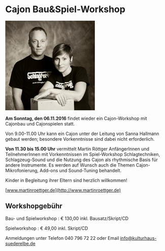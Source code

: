 # Cajon Bau&Spiel-Workshop

![](/img/wsb_282x267_Kachel+Sanna-20091022-578x-$C2$AEPollert-5x5.jpg)

**Am Sonntag, den 06.11.2016** findet wieder ein Cajon-Workshop mit
Cajonbau und Cajonspielen statt.

Von 9.00-11.00 Uhr kann ein Cajon unter der Leitung von Sanna Hallmann
gebaut werden; besondere Vorkenntnisse sind dabei nicht erforderlich.

**Von 11.30 bis 15.00 Uhr** vermittelt Martin Röttger AnfängerInnen und
TeilnehmerInnen mit Vorkenntnissen im Spiel-Workshop Schlagtechniken,
Schlagzeug-Sound und die Nutzung des Cajon als rhythmische Basis für
andere Instrumente. Es werden auf Wunsch auch die Themen
Cajon-Mikrofonierung, Add-ons und Sound-Tuning behandelt.

Kinder in Begleitung ihrer Eltern sind herzlich willkommen!

[www.martinroettger.de](http://www.martinroettger.de)

## Workshopgebühr

Bau- und Spielworkshop
:   € 130,00 inkl. Bausatz/Skript/CD

Spielworkshop
:   € 49,00 inkl. Skript/CD

Anmeldungen unter Telefon 040 796 72 22 oder Email
<info@kulturhaus-suederelbe.de>
